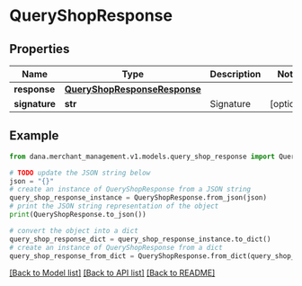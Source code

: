 # QueryShopResponse


## Properties

Name | Type | Description | Notes
------------ | ------------- | ------------- | -------------
**response** | [**QueryShopResponseResponse**](QueryShopResponseResponse.md) |  | 
**signature** | **str** | Signature | [optional] 

## Example

```python
from dana.merchant_management.v1.models.query_shop_response import QueryShopResponse

# TODO update the JSON string below
json = "{}"
# create an instance of QueryShopResponse from a JSON string
query_shop_response_instance = QueryShopResponse.from_json(json)
# print the JSON string representation of the object
print(QueryShopResponse.to_json())

# convert the object into a dict
query_shop_response_dict = query_shop_response_instance.to_dict()
# create an instance of QueryShopResponse from a dict
query_shop_response_from_dict = QueryShopResponse.from_dict(query_shop_response_dict)
```
[[Back to Model list]](../README.md#documentation-for-models) [[Back to API list]](../README.md#documentation-for-api-endpoints) [[Back to README]](../README.md)


